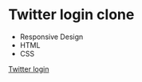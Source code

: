 # Twitter login clone

- Responsive Design
- HTML
- CSS

[Twitter login](https://visvs.github.io/twitter_login_clone)
